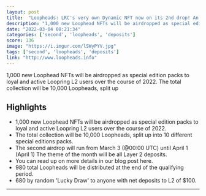 ```yaml
---
layout: post
title:  "Loopheads: LRC's very own Dynamic NFT now on its 2nd drop! An ERC 1155 proof of concept"
description: "1,000 new Loophead NFTs will be airdropped as special edition packs to loyal and active Loopring L2 users over the course of 2022. The total collection will be 10,000 Loopheads, split up"
date: "2022-03-04 08:21:34"
categories: ['second', 'loopheads', 'deposits']
score: 136
image: "https://i.imgur.com/lSWyPYV.jpg"
tags: ['second', 'loopheads', 'deposits']
link: "http://www.loopheads.info"
---
```


1,000 new Loophead NFTs will be airdropped as special edition packs to loyal and active Loopring L2 users over the course of 2022. The total collection will be 10,000 Loopheads, split up

## Highlights

- 1,000 new Loophead NFTs will be airdropped as special edition packs to loyal and active Loopring L2 users over the course of 2022.
- The total collection will be 10,000 Loopheads, split up into 10 different special editions packs.
- The second airdrop will run from March 3 (@00:00 UTC) until April 1 (April 1) The theme of the month will be all Layer 2 deposits.
- You can read up on more details in our blog post here.
- 980 total Loopheads will be distributed at the end of the qualifying period.
- 680 by random 'Lucky Draw' to anyone with net deposits to L2 of $100.

---
